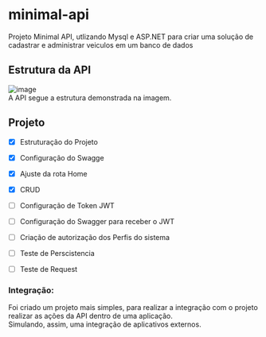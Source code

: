 # minimal-api
Projeto Minimal API, utlizando Mysql e ASP.NET para criar uma solução de cadastrar e administrar veiculos em um banco de dados

## Estrutura da API
![image](https://github.com/user-attachments/assets/ac6998b7-77cb-40fe-ba70-b5a81a9d30d3)
<br/>A API segue a estrutura demonstrada na imagem.

## Projeto
- [x] Estruturação do Projeto 
- [x] Configuração do Swagge
- [x] Ajuste da rota Home
- [x] CRUD
- [ ] Configuração de Token JWT
- [ ] Configuração do Swagger para receber o JWT
- [ ] Criação de autorização dos Perfis do sistema 

- [ ] Teste de Perscistencia 
- [ ] Teste de Request 

### Integração:
Foi criado um projeto mais simples, para realizar a integração com o projeto realizar as ações da API dentro de uma aplicação.<br/> 
Simulando, assim, uma integração de aplicativos externos.
